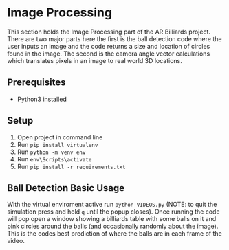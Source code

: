# Image Processing
This section holds the Image Processing part of the AR Billiards project. There are two major parts here the first is the ball detection code where the user inputs an image and the code returns a size and location of circles found in the image. The second is the camera angle vector calculations which translates pixels in an image to real world 3D locations.

## Prerequisites
* Python3 installed

## Setup
1. Open project in command line
2. Run `pip install virtualenv`
3. Run `python -m venv env`
4. Run `env\Scripts\activate`
5. Run `pip install -r requirements.txt`

## Ball Detection Basic Usage

With the virtual enviroment active run `python VIDEOS.py` (NOTE: to quit the simulation press and hold `q` until the popup closes). Once running the code will pop open a window showing a billiards table with some balls on it and pink circles around the balls (and occasionally randomly about the image). This is the codes best prediction of where the balls are in each frame of the video.
